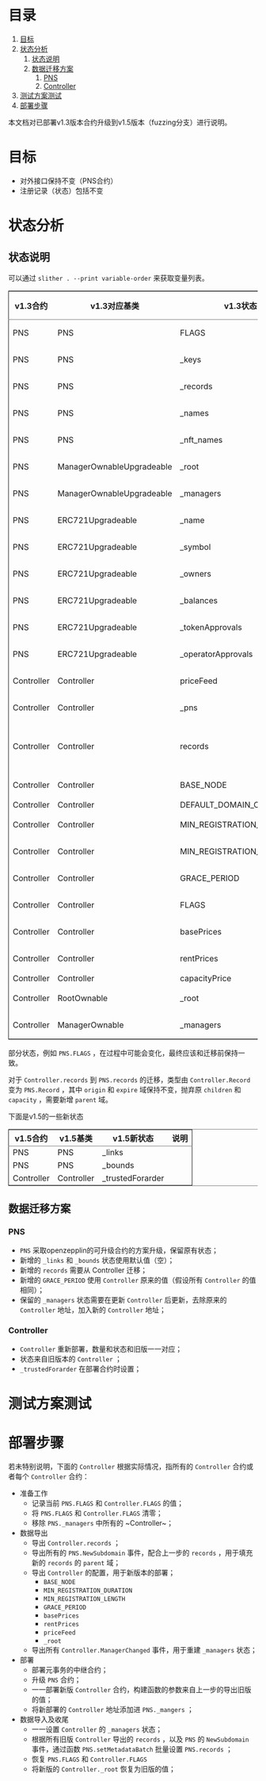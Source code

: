 
# &#30446;&#24405;

1.  [目标](#orgbc927bf)
2.  [状态分析](#orge9ea243)
    1.  [状态说明](#org926fd06)
    2.  [数据迁移方案](#org78351f9)
        1.  [PNS](#org50bea42)
        2.  [Controller](#orgaeffbbc)
3.  [测试方案测试](#orgd6d6667)
4.  [部署步骤](#org6c39a62)

本文档对已部署v1.3版本合约升级到v1.5版本（fuzzing分支）进行说明。


<a id="orgbc927bf"></a>

# 目标

-   对外接口保持不变（PNS合约）
-   注册记录（状态）包括不变


<a id="orge9ea243"></a>

# 状态分析


<a id="org926fd06"></a>

## 状态说明

可以通过 `slither . --print variable-order` 来获取变量列表。

<table border="2" cellspacing="0" cellpadding="6" rules="groups" frame="hsides">


<colgroup>
<col  class="org-left" />

<col  class="org-left" />

<col  class="org-left" />

<col  class="org-left" />

<col  class="org-left" />

<col  class="org-left" />

<col  class="org-left" />
</colgroup>
<thead>
<tr>
<th scope="col" class="org-left">v1.3合约</th>
<th scope="col" class="org-left">v1.3对应基类</th>
<th scope="col" class="org-left">v1.3状态</th>
<th scope="col" class="org-left">v1.5合约</th>
<th scope="col" class="org-left">v1.5对应基类</th>
<th scope="col" class="org-left">v1.5状态</th>
<th scope="col" class="org-left">关系</th>
</tr>
</thead>

<tbody>
<tr>
<td class="org-left">PNS</td>
<td class="org-left">PNS</td>
<td class="org-left">FLAGS</td>
<td class="org-left">PNS</td>
<td class="org-left">PNS</td>
<td class="org-left">FLAGS</td>
<td class="org-left">等价</td>
</tr>


<tr>
<td class="org-left">PNS</td>
<td class="org-left">PNS</td>
<td class="org-left">_keys</td>
<td class="org-left">PNS</td>
<td class="org-left">PNS</td>
<td class="org-left">_keys</td>
<td class="org-left">等价</td>
</tr>


<tr>
<td class="org-left">PNS</td>
<td class="org-left">PNS</td>
<td class="org-left">_records</td>
<td class="org-left">PNS</td>
<td class="org-left">PNS</td>
<td class="org-left">_records</td>
<td class="org-left">等价</td>
</tr>


<tr>
<td class="org-left">PNS</td>
<td class="org-left">PNS</td>
<td class="org-left">_names</td>
<td class="org-left">PNS</td>
<td class="org-left">PNS</td>
<td class="org-left">_names</td>
<td class="org-left">等价</td>
</tr>


<tr>
<td class="org-left">PNS</td>
<td class="org-left">PNS</td>
<td class="org-left">_nft_names</td>
<td class="org-left">PNS</td>
<td class="org-left">PNS</td>
<td class="org-left">_nft_names</td>
<td class="org-left">等价</td>
</tr>


<tr>
<td class="org-left">PNS</td>
<td class="org-left">ManagerOwnableUpgradeable</td>
<td class="org-left">_root</td>
<td class="org-left">PNS</td>
<td class="org-left">ManagerOwnableUpgradeable</td>
<td class="org-left">_root</td>
<td class="org-left">等价</td>
</tr>


<tr>
<td class="org-left">PNS</td>
<td class="org-left">ManagerOwnableUpgradeable</td>
<td class="org-left">_managers</td>
<td class="org-left">PNS</td>
<td class="org-left">ManagerOwnableUpgradeable</td>
<td class="org-left">_managers</td>
<td class="org-left">等价</td>
</tr>


<tr>
<td class="org-left">PNS</td>
<td class="org-left">ERC721Upgradeable</td>
<td class="org-left">_name</td>
<td class="org-left">PNS</td>
<td class="org-left">ERC721Upgradeable</td>
<td class="org-left">_name</td>
<td class="org-left">等价</td>
</tr>


<tr>
<td class="org-left">PNS</td>
<td class="org-left">ERC721Upgradeable</td>
<td class="org-left">_symbol</td>
<td class="org-left">PNS</td>
<td class="org-left">ERC721Upgradeable</td>
<td class="org-left">_symbol</td>
<td class="org-left">等价</td>
</tr>


<tr>
<td class="org-left">PNS</td>
<td class="org-left">ERC721Upgradeable</td>
<td class="org-left">_owners</td>
<td class="org-left">PNS</td>
<td class="org-left">ERC721Upgradeable</td>
<td class="org-left">_owners</td>
<td class="org-left">等价</td>
</tr>


<tr>
<td class="org-left">PNS</td>
<td class="org-left">ERC721Upgradeable</td>
<td class="org-left">_balances</td>
<td class="org-left">PNS</td>
<td class="org-left">ERC721Upgradeable</td>
<td class="org-left">_balances</td>
<td class="org-left">等价</td>
</tr>


<tr>
<td class="org-left">PNS</td>
<td class="org-left">ERC721Upgradeable</td>
<td class="org-left">_tokenApprovals</td>
<td class="org-left">PNS</td>
<td class="org-left">ERC721Upgradeable</td>
<td class="org-left">_tokenApprovals</td>
<td class="org-left">等价</td>
</tr>


<tr>
<td class="org-left">PNS</td>
<td class="org-left">ERC721Upgradeable</td>
<td class="org-left">_operatorApprovals</td>
<td class="org-left">PNS</td>
<td class="org-left">ERC721Upgradeable</td>
<td class="org-left">_operatorApprovals</td>
<td class="org-left">等价</td>
</tr>


<tr>
<td class="org-left">Controller</td>
<td class="org-left">Controller</td>
<td class="org-left">priceFeed</td>
<td class="org-left">Controller</td>
<td class="org-left">Controller</td>
<td class="org-left">priceFeed</td>
<td class="org-left">等价</td>
</tr>


<tr>
<td class="org-left">Controller</td>
<td class="org-left">Controller</td>
<td class="org-left">_pns</td>
<td class="org-left">Controller</td>
<td class="org-left">Controller</td>
<td class="org-left">_pns</td>
<td class="org-left">等价</td>
</tr>


<tr>
<td class="org-left">Controller</td>
<td class="org-left">Controller</td>
<td class="org-left">records</td>
<td class="org-left">PNS</td>
<td class="org-left">PNS</td>
<td class="org-left">records</td>
<td class="org-left">需要转换</td>
</tr>


<tr>
<td class="org-left">Controller</td>
<td class="org-left">Controller</td>
<td class="org-left">BASE_NODE</td>
<td class="org-left">Controller</td>
<td class="org-left">Controller</td>
<td class="org-left">BASE_NODE</td>
<td class="org-left">等价</td>
</tr>


<tr>
<td class="org-left">Controller</td>
<td class="org-left">Controller</td>
<td class="org-left">DEFAULT_DOMAIN_CAPACITY</td>
<td class="org-left">-</td>
<td class="org-left">-</td>
<td class="org-left">-</td>
<td class="org-left">-</td>
</tr>


<tr>
<td class="org-left">Controller</td>
<td class="org-left">Controller</td>
<td class="org-left">MIN_REGISTRATION_DURATION</td>
<td class="org-left">Controller</td>
<td class="org-left">Controller</td>
<td class="org-left">MIN_REGISTRATION_DURATION</td>
<td class="org-left">等价</td>
</tr>


<tr>
<td class="org-left">Controller</td>
<td class="org-left">Controller</td>
<td class="org-left">MIN_REGISTRATION_LENGTH</td>
<td class="org-left">Controller</td>
<td class="org-left">Controller</td>
<td class="org-left">MIN_REGISTRATION_LENGTH</td>
<td class="org-left">等价</td>
</tr>


<tr>
<td class="org-left">Controller</td>
<td class="org-left">Controller</td>
<td class="org-left">GRACE_PERIOD</td>
<td class="org-left">PNS</td>
<td class="org-left">PNS</td>
<td class="org-left">GRACE_PERIOD</td>
<td class="org-left">等价</td>
</tr>


<tr>
<td class="org-left">Controller</td>
<td class="org-left">Controller</td>
<td class="org-left">FLAGS</td>
<td class="org-left">Controller</td>
<td class="org-left">Controller</td>
<td class="org-left">FLAGS</td>
<td class="org-left">等价</td>
</tr>


<tr>
<td class="org-left">Controller</td>
<td class="org-left">Controller</td>
<td class="org-left">basePrices</td>
<td class="org-left">Controller</td>
<td class="org-left">Controller</td>
<td class="org-left">basePrices</td>
<td class="org-left">等价</td>
</tr>


<tr>
<td class="org-left">Controller</td>
<td class="org-left">Controller</td>
<td class="org-left">rentPrices</td>
<td class="org-left">Controller</td>
<td class="org-left">Controller</td>
<td class="org-left">rentPrices</td>
<td class="org-left">等价</td>
</tr>


<tr>
<td class="org-left">Controller</td>
<td class="org-left">Controller</td>
<td class="org-left">capacityPrice</td>
<td class="org-left">-</td>
<td class="org-left">-</td>
<td class="org-left">-</td>
<td class="org-left">-</td>
</tr>


<tr>
<td class="org-left">Controller</td>
<td class="org-left">RootOwnable</td>
<td class="org-left">_root</td>
<td class="org-left">Controller</td>
<td class="org-left">RootOwnable</td>
<td class="org-left">_root</td>
<td class="org-left">等价</td>
</tr>


<tr>
<td class="org-left">Controller</td>
<td class="org-left">ManagerOwnable</td>
<td class="org-left">_managers</td>
<td class="org-left">Controller</td>
<td class="org-left">ManagerOwnable</td>
<td class="org-left">_managers</td>
<td class="org-left">等价</td>
</tr>
</tbody>
</table>

部分状态，例如 `PNS.FLAGS` ，在过程中可能会变化，最终应该和迁移前保持一致。

对于 `Controller.records` 到 `PNS.records` 的迁移，类型由 `Controller.Record` 变为 `PNS.Record` ，其中 `origin` 和 `expire` 域保持不变，抛弃原 `children` 和 `capacity` ，需要新增 `parent` 域。

下面是v1.5的一些新状态

<table border="2" cellspacing="0" cellpadding="6" rules="groups" frame="hsides">


<colgroup>
<col  class="org-left" />

<col  class="org-left" />

<col  class="org-left" />

<col  class="org-left" />
</colgroup>
<thead>
<tr>
<th scope="col" class="org-left">v1.5合约</th>
<th scope="col" class="org-left">v1.5基类</th>
<th scope="col" class="org-left">v1.5新状态</th>
<th scope="col" class="org-left">说明</th>
</tr>
</thead>

<tbody>
<tr>
<td class="org-left">PNS</td>
<td class="org-left">PNS</td>
<td class="org-left">_links</td>
<td class="org-left">&#xa0;</td>
</tr>


<tr>
<td class="org-left">PNS</td>
<td class="org-left">PNS</td>
<td class="org-left">_bounds</td>
<td class="org-left">&#xa0;</td>
</tr>


<tr>
<td class="org-left">Controller</td>
<td class="org-left">Controller</td>
<td class="org-left">_trustedForarder</td>
<td class="org-left">&#xa0;</td>
</tr>
</tbody>
</table>


<a id="org78351f9"></a>

## 数据迁移方案


<a id="org50bea42"></a>

### PNS

-   `PNS` 采取openzepplin的可升级合约的方案升级，保留原有状态；
-   新增的 `_links` 和 `_bounds` 状态使用默认值（空）；
-   新增的 `records` 需要从 Controller 迁移；
-   新增的 `GRACE_PERIOD` 使用 `Controller` 原来的值（假设所有 `Controller` 的值相同）；
-   保留的 `_managers` 状态需要在更新 `Controller` 后更新，去除原来的 `Controller` 地址，加入新的 `Controller` 地址；


<a id="orgaeffbbc"></a>

### Controller

-   `Controller` 重新部署，数量和状态和旧版一一对应；
-   状态来自旧版本的 `Controller` ；
-   `_trustedForarder` 在部署合约时设置；


<a id="orgd6d6667"></a>

# 测试方案测试


<a id="org6c39a62"></a>

# 部署步骤

若未特别说明，下面的 `Controller` 根据实际情况，指所有的 `Controller` 合约或者每个 `Controller` 合约：

-   准备工作
    -   记录当前 `PNS.FLAGS` 和 `Controller.FLAGS` 的值；
    -   将 `PNS.FLAGS` 和 `Controller.FLAGS` 清零；
    -   移除 `PNS._managers` 中所有的 ~Controller~；
-   数据导出
    -   导出 `Controller.records` ；
    -   导出所有的 `PNS.NewSubdomain` 事件，配合上一步的 `records` ，用于填充新的 `records` 的 `parent` 域；
    -   导出 `Controller` 的配置，用于新版本的部署；
        -   `BASE_NODE`
        -   `MIN_REGISTRATION_DURATION`
        -   `MIN_REGISTRATION_LENGTH`
        -   `GRACE_PERIOD`
        -   `basePrices`
        -   `rentPrices`
        -   `priceFeed`
        -   `_root`
    -   导出所有 `Controller.ManagerChanged` 事件，用于重建 `_managers` 状态；
-   部署
    -   部署元事务的中继合约；
    -   升级 `PNS` 合约；
    -   一一部署新版 `Controller` 合约，构建函数的参数来自上一步的导出旧版的值；
    -   将新部署的 `Controller` 地址添加进 `PNS._mangers` ；
-   数据导入及收尾
    -   一一设置 `Controller` 的 `_managers` 状态；
    -   根据所有旧版 `Controller` 导出的 `records` ，以及 `PNS` 的 `NewSubdomain` 事件，通过函数 `PNS.setMetadataBatch` 批量设置 `PNS.records` ；
    -   恢复 `PNS.FLAGS` 和 `Controller.FLAGS`
    -   将新版的 `Controller._root` 恢复为旧版的值；

